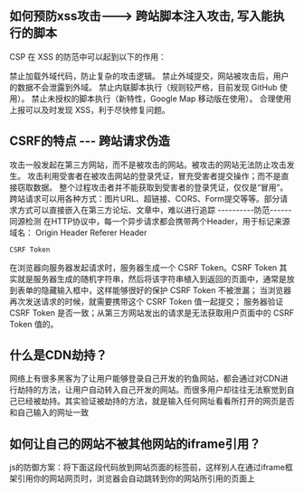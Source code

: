 ## 如何预防xss攻击---> 跨站脚本注入攻击, 写入能执行的脚本

 CSP 在 XSS 的防范中可以起到以下的作用：

禁止加载外域代码，防止复杂的攻击逻辑。
禁止外域提交，网站被攻击后，用户的数据不会泄露到外域。
禁止内联脚本执行（规则较严格，目前发现 GitHub 使用）。
禁止未授权的脚本执行（新特性，Google Map 移动版在使用）。
合理使用上报可以及时发现 XSS，利于尽快修复问题。

## CSRF的特点 --- 跨站请求伪造
攻击一般发起在第三方网站，而不是被攻击的网站。被攻击的网站无法防止攻击发生。
攻击利用受害者在被攻击网站的登录凭证，冒充受害者提交操作；而不是直接窃取数据。
整个过程攻击者并不能获取到受害者的登录凭证，仅仅是“冒用”。
跨站请求可以用各种方式：图片URL、超链接、CORS、Form提交等等。部分请求方式可以直接嵌入在第三方论坛、文章中，难以进行追踪
----------防范------
   同源检测
在HTTP协议中，每一个异步请求都会携带两个Header，用于标记来源域名：
Origin Header
Referer Header

    CSRF Token
在浏览器向服务器发起请求时，服务器生成一个 CSRF Token。CSRF Token 其实就是服务器生成的随机字符串，然后将该字符串植入到返回的页面中，通常是放到表单的隐藏输入框中，这样能够很好的保护 CSRF Token 不被泄漏；
当浏览器再次发送请求的时候，就需要携带这个 CSRF Token 值一起提交；
服务器验证 CSRF Token 是否一致；从第三方网站发出的请求是无法获取用户页面中的 CSRF Token 值的。

## 什么是CDN劫持？
网络上有很多黑客为了让用户能够登录自己开发的钓鱼网站，都会通过对CDN进行劫持的方法，让用户自动转入自己开发的网站。而很多用户却往往无法察觉到自己已经被劫持。其实验证被劫持的方法，就是输入任何网址看看所打开的网页是否和自己输入的网址一致

## 如何让自己的网站不被其他网站的iframe引用？
js的防御方案：将下面这段代码放到网站页面的标签前，这样别人在通过iframe框架引用你的网站网页时，浏览器会自动跳转到你的网站所引用的页面上
<script>
if (self == top) {
 var theBody = document.getElementsByTagName('body')[0];
 theBody.style.display = "block";
} else {
 top.location = self.location;
}
script>





---https://blog.csdn.net/m0_56069948/article/details/123086685